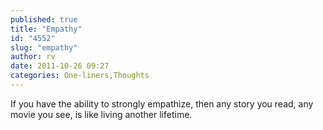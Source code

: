 ```yaml
---
published: true
title: "Empathy"
id: "4552"
slug: "empathy"
author: rv
date: 2011-10-26 09:27
categories: One-liners,Thoughts
---
```

If you have the ability to strongly empathize, then any story you read, any movie you see, is like living another lifetime.